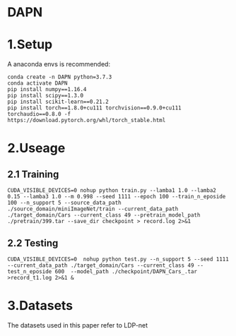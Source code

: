 # DAPN
# 1.Setup

A anaconda envs is recommended:

```
conda create -n DAPN python=3.7.3
conda activate DAPN
pip install numpy==1.16.4
pip install scipy==1.3.0
pip install scikit-learn==0.21.2
pip install torch==1.8.0+cu111 torchvision==0.9.0+cu111 torchaudio==0.8.0 -f https://download.pytorch.org/whl/torch_stable.html
```
# 2.Useage

## 2.1 Training

```
CUDA_VISIBLE_DEVICES=0 nohup python train.py --lamba1 1.0 --lamba2 0.15 --lamba3 1.0 --m 0.998 --seed 1111 --epoch 100 --train_n_eposide 100 --n_support 5 --source_data_path ./source_domain/miniImageNet/train --current_data_path ./target_domain/Cars --current_class 49 --pretrain_model_path ./pretrain/399.tar --save_dir checkpoint > record.log 2>&1
```

## 2.2 Testing

```
CUDA_VISIBLE_DEVICES=0  nohup python test.py --n_support 5 --seed 1111 --current_data_path ./target_domain/Cars --current_class 49 --test_n_eposide 600  --model_path ./checkpoint/DAPN_Cars_.tar  >record_t1.log 2>&1 &
```

# 3.Datasets

The datasets used in this paper refer to LDP-net


